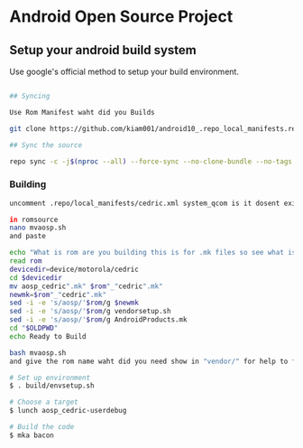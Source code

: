 # Android Open Source Project #

## Setup your android build system

Use google's official method to setup your build environment.

```bash

## Syncing

Use Rom Manifest waht did you Builds

git clone https://github.com/kiam001/android10_.repo_local_manifests.repo/local_manifests

## Sync the source

repo sync -c -j$(nproc --all) --force-sync --no-clone-bundle --no-tags
```

### Building

```bash
uncomment .repo/local_manifests/cedric.xml system_qcom is it dosent exist on romsource

in romsource 
nano mvaosp.sh
and paste

echo "What is rom are you building this is for .mk files so see what is required:"
read rom
devicedir=device/motorola/cedric
cd $devicedir
mv aosp_cedric".mk" $rom"_"cedric".mk"
newmk=$rom"_"cedric".mk"
sed -i -e 's/aosp/'$rom/g $newmk
sed -i -e 's/aosp/'$rom/g vendorsetup.sh
sed -i -e 's/aosp/'$rom/g AndroidProducts.mk
cd "$OLDPWD"
echo Ready to Build

bash mvaosp.sh
and give the rom name waht did you need show in "vendor/" for help to find the name

# Set up environment
$ . build/envsetup.sh

# Choose a target
$ lunch aosp_cedric-userdebug

# Build the code
$ mka bacon
```
